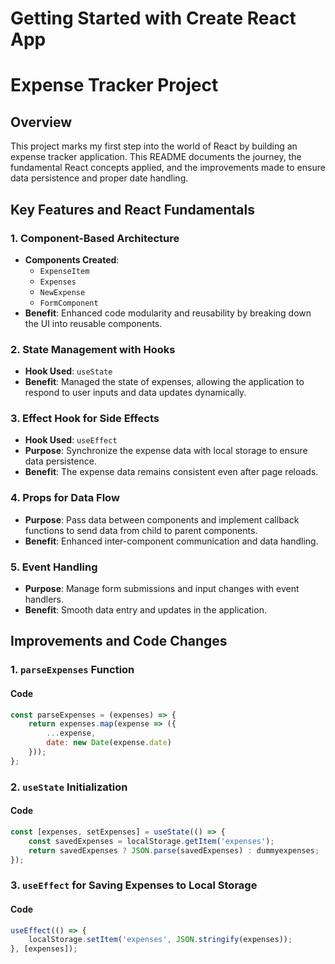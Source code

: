 # Getting Started with Create React App

# Expense Tracker Project

## Overview

This project marks my first step into the world of React by building an expense tracker application. This README documents the journey, the fundamental React concepts applied, and the improvements made to ensure data persistence and proper date handling.

## Key Features and React Fundamentals

### 1. Component-Based Architecture

- **Components Created**: 
  - `ExpenseItem`
  - `Expenses`
  - `NewExpense`
  - `FormComponent`
- **Benefit**: Enhanced code modularity and reusability by breaking down the UI into reusable components.

### 2. State Management with Hooks

- **Hook Used**: `useState`
- **Benefit**: Managed the state of expenses, allowing the application to respond to user inputs and data updates dynamically.

### 3. Effect Hook for Side Effects

- **Hook Used**: `useEffect`
- **Purpose**: Synchronize the expense data with local storage to ensure data persistence.
- **Benefit**: The expense data remains consistent even after page reloads.

### 4. Props for Data Flow

- **Purpose**: Pass data between components and implement callback functions to send data from child to parent components.
- **Benefit**: Enhanced inter-component communication and data handling.

### 5. Event Handling

- **Purpose**: Manage form submissions and input changes with event handlers.
- **Benefit**: Smooth data entry and updates in the application.

## Improvements and Code Changes

### 1. `parseExpenses` Function

#### Code
```javascript
const parseExpenses = (expenses) => {
    return expenses.map(expense => ({
        ...expense,
        date: new Date(expense.date)
    }));
};
```

### 2. `useState` Initialization

#### Code
```javascript
const [expenses, setExpenses] = useState(() => {
    const savedExpenses = localStorage.getItem('expenses');
    return savedExpenses ? JSON.parse(savedExpenses) : dummyexpenses;
});
```

### 3. `useEffect` for Saving Expenses to Local Storage

#### Code
```javascript
useEffect(() => {
    localStorage.setItem('expenses', JSON.stringify(expenses));
}, [expenses]);
```